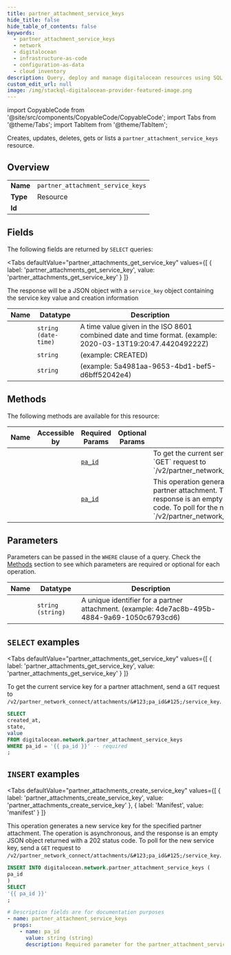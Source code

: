 ```yaml
--- 
title: partner_attachment_service_keys
hide_title: false
hide_table_of_contents: false
keywords:
  - partner_attachment_service_keys
  - network
  - digitalocean
  - infrastructure-as-code
  - configuration-as-data
  - cloud inventory
description: Query, deploy and manage digitalocean resources using SQL
custom_edit_url: null
image: /img/stackql-digitalocean-provider-featured-image.png
---
```


import CopyableCode from '@site/src/components/CopyableCode/CopyableCode';
import Tabs from '@theme/Tabs';
import TabItem from '@theme/TabItem';

Creates, updates, deletes, gets or lists a <code>partner_attachment_service_keys</code> resource.

## Overview
<table><tbody>
<tr><td><b>Name</b></td><td><code>partner_attachment_service_keys</code></td></tr>
<tr><td><b>Type</b></td><td>Resource</td></tr>
<tr><td><b>Id</b></td><td><CopyableCode code="digitalocean.network.partner_attachment_service_keys" /></td></tr>
</tbody></table>

## Fields

The following fields are returned by `SELECT` queries:

<Tabs
    defaultValue="partner_attachments_get_service_key"
    values={[
        { label: 'partner_attachments_get_service_key', value: 'partner_attachments_get_service_key' }
    ]}
>
<TabItem value="partner_attachments_get_service_key">

The response will be a JSON object with a `service_key` object containing <br />the service key value and creation information

<table>
<thead>
    <tr>
    <th>Name</th>
    <th>Datatype</th>
    <th>Description</th>
    </tr>
</thead>
<tbody>
<tr>
    <td><CopyableCode code="created_at" /></td>
    <td><code>string (date-time)</code></td>
    <td>A time value given in the ISO 8601 combined date and time format. (example: 2020-03-13T19:20:47.442049222Z)</td>
</tr>
<tr>
    <td><CopyableCode code="state" /></td>
    <td><code>string</code></td>
    <td> (example: CREATED)</td>
</tr>
<tr>
    <td><CopyableCode code="value" /></td>
    <td><code>string</code></td>
    <td> (example: 5a4981aa-9653-4bd1-bef5-d6bff52042e4)</td>
</tr>
</tbody>
</table>
</TabItem>
</Tabs>

## Methods

The following methods are available for this resource:

<table>
<thead>
    <tr>
    <th>Name</th>
    <th>Accessible by</th>
    <th>Required Params</th>
    <th>Optional Params</th>
    <th>Description</th>
    </tr>
</thead>
<tbody>
<tr>
    <td><a href="#partner_attachments_get_service_key"><CopyableCode code="partner_attachments_get_service_key" /></a></td>
    <td><CopyableCode code="select" /></td>
    <td><a href="#parameter-pa_id"><code>pa_id</code></a></td>
    <td></td>
    <td>To get the current service key for a partner attachment, send a `GET` request to<br />`/v2/partner_network_connect/attachments/&#123;pa_id&#125;/service_key`.<br /></td>
</tr>
<tr>
    <td><a href="#partner_attachments_create_service_key"><CopyableCode code="partner_attachments_create_service_key" /></a></td>
    <td><CopyableCode code="insert" /></td>
    <td><a href="#parameter-pa_id"><code>pa_id</code></a></td>
    <td></td>
    <td>This operation generates a new service key for the specified partner attachment. The operation is asynchronous, and the response is an empty JSON object returned with a 202 status code. To poll for the new service key, send a `GET` request to `/v2/partner_network_connect/attachments/&#123;pa_id&#125;/service_key`.<br /></td>
</tr>
</tbody>
</table>

## Parameters

Parameters can be passed in the `WHERE` clause of a query. Check the [Methods](#methods) section to see which parameters are required or optional for each operation.

<table>
<thead>
    <tr>
    <th>Name</th>
    <th>Datatype</th>
    <th>Description</th>
    </tr>
</thead>
<tbody>
<tr id="parameter-pa_id">
    <td><CopyableCode code="pa_id" /></td>
    <td><code>string (string)</code></td>
    <td>A unique identifier for a partner attachment. (example: 4de7ac8b-495b-4884-9a69-1050c6793cd6)</td>
</tr>
</tbody>
</table>

## `SELECT` examples

<Tabs
    defaultValue="partner_attachments_get_service_key"
    values={[
        { label: 'partner_attachments_get_service_key', value: 'partner_attachments_get_service_key' }
    ]}
>
<TabItem value="partner_attachments_get_service_key">

To get the current service key for a partner attachment, send a `GET` request to<br />`/v2/partner_network_connect/attachments/&#123;pa_id&#125;/service_key`.<br />

```sql
SELECT
created_at,
state,
value
FROM digitalocean.network.partner_attachment_service_keys
WHERE pa_id = '{{ pa_id }}' -- required
;
```
</TabItem>
</Tabs>


## `INSERT` examples

<Tabs
    defaultValue="partner_attachments_create_service_key"
    values={[
        { label: 'partner_attachments_create_service_key', value: 'partner_attachments_create_service_key' },
        { label: 'Manifest', value: 'manifest' }
    ]}
>
<TabItem value="partner_attachments_create_service_key">

This operation generates a new service key for the specified partner attachment. The operation is asynchronous, and the response is an empty JSON object returned with a 202 status code. To poll for the new service key, send a `GET` request to `/v2/partner_network_connect/attachments/&#123;pa_id&#125;/service_key`.<br />

```sql
INSERT INTO digitalocean.network.partner_attachment_service_keys (
pa_id
)
SELECT 
'{{ pa_id }}'
;
```
</TabItem>
<TabItem value="manifest">

```yaml
# Description fields are for documentation purposes
- name: partner_attachment_service_keys
  props:
    - name: pa_id
      value: string (string)
      description: Required parameter for the partner_attachment_service_keys resource.
```
</TabItem>
</Tabs>
